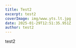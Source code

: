 ```yaml
---
title: Test2
excerpt: test2
coverImage: img/www.yts.lt.jpg
date: 2025-01-29T12:51:35.951Z
author: test2
---
```

test2